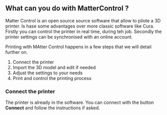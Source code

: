## What can you do with MatterControl ?
Matter Control is an open source source software that allow to pilote a 3D printer. Is hase some advantages over more classic software like Cura. Firstly you can control the printer in real time, during teh job. Secondly the printer settings can be synchronised with an online account.

Printing with MAtter Control happens in a few steps that we will detail further on.
1. Connect the printer
2. Import the 3D model and edit if needed
3. Adjust the settings to your needs
4. Print and control the printing process

### Connect the printer
The printer is already in the software. You can connect with the button **Connect** and follow the instructions if asked. 


